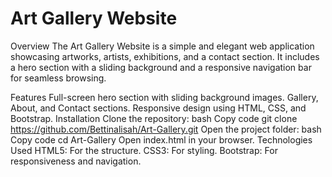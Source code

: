 # Art Gallery Website
Overview
The Art Gallery Website is a simple and elegant web application showcasing artworks, artists, exhibitions, and a contact section. It includes a hero section with a sliding background and a responsive navigation bar for seamless browsing.

Features
Full-screen hero section with sliding background images.
Gallery, About, and Contact sections.
Responsive design using HTML, CSS, and Bootstrap.
Installation
Clone the repository:
bash
Copy code
git clone https://github.com/Bettinalisah/Art-Gallery.git
Open the project folder:
bash
Copy code
cd Art-Gallery
Open index.html in your browser.
Technologies Used
HTML5: For the structure.
CSS3: For styling.
Bootstrap: For responsiveness and navigation.

